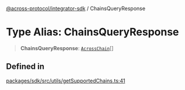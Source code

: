 [@across-protocol/integrator-sdk](../README.md) / ChainsQueryResponse

# Type Alias: ChainsQueryResponse

> **ChainsQueryResponse**: [`AcrossChain`](AcrossChain.md)[]

## Defined in

[packages/sdk/src/utils/getSupportedChains.ts:41](https://github.com/across-protocol/toolkit/blob/291e746cb19cfa8d76835b72ba70acec1a2f9971/packages/sdk/src/utils/getSupportedChains.ts#L41)
